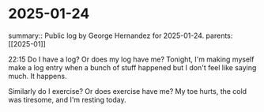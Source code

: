 #  2025-01-24

summary:: Public log by George Hernandez for 2025-01-24.
parents: [[2025-01]]

22:15 Do I have a log? Or does my log have me? Tonight, I'm making myself make a log entry when a bunch of stuff happened but I don't feel like saying much. It happens.

Similarly do I exercise? Or does exercise have me? My toe hurts, the cold was tiresome, and I'm resting today.
